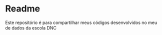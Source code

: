 # Readme
Este repositório é para compartilhar meus códigos desenvolvidos no meu de dados da escola DNC
